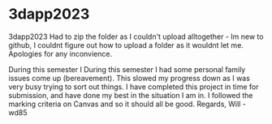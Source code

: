 # 3dapp2023
3dapp2023
Had to zip the folder as I couldn't upload alltogether - Im new to github, I couldnt figure out how to upload a folder as it wouldnt let me. Apologies for any inconvience.

During this semester I During this semester I had some personal family issues come up (bereavement). This slowed my progress down as I was very busy trying to sort out things. I have completed this project in time for submission, and have done my best in the situation I am in. I followed the marking criteria on Canvas and so it should all be good. Regards, Will - wd85
